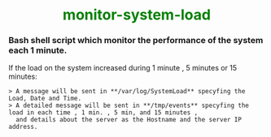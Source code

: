 # <center> <span style="color:GREEN"> monitor-system-load </br>
### Bash shell script which monitor the performance of the system each 1 minute. </br>
If the load on the system increased during 1 minute , 5 minutes or 15 minutes: </br>

    > A message will be sent in **/var/log/SystemLoad** specyfing the Load, Date and Time. 
    > A detailed message will be sent in **/tmp/events** specyfing the load in each time , 1 min. , 5 min, and 15 minutes ,
      and details about the server as the Hostname and the server IP address. 

